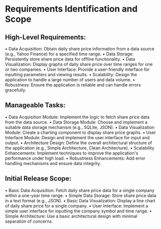 # Requirements Identification and Scope

## High-Level Requirements:
•	Data Acquisition: Obtain daily share price information from a data source (e.g., Yahoo Finance) for a specified time range.
•	Data Storage: Persistently store share price data for offline functionality.
•	Data Visualization: Display graphs of daily share price over time ranges for one or two companies.
•	User Interface: Provide a user-friendly interface for inputting parameters and viewing results.
•	Scalability: Design the application to handle a large number of users and data volume.
•	Robustness: Ensure the application is reliable and can handle errors gracefully.

## Manageable Tasks:
•	Data Acquisition Module: Implement the logic to fetch share price data from the data source.
•	Data Storage Module: Choose and implement a suitable data storage mechanism (e.g., SQLite, JSON).
•	Data Visualization Module: Create a charting component to display share price graphs.
•	User Interface Module: Design and implement the user interface for input and output.
•	Architecture Design: Define the overall architectural structure of the application (e.g., Simple Architecture, Clean Architecture).
•	Scalability Enhancements: Implement techniques to improve the application's performance under high load.
•	Robustness Enhancements: Add error handling mechanisms and ensure data integrity.

## Initial Release Scope:
•	Basic Data Acquisition: Fetch daily share price data for a single company within a one-year time range.
•	Simple Data Storage: Store share price data in a text format (e.g., JSON).
•	Basic Data Visualization: Display a line chart of daily share price for a single company.
•	User Interface: Implement a simple user interface for inputting the company symbol and time range.
•	Simple Architecture: Use a basic architectural design with minimal separation of concerns.

